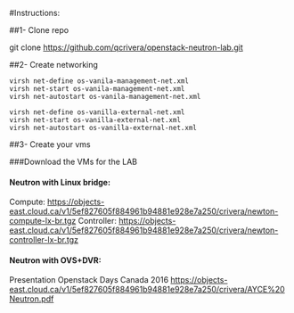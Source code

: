 #Instructions:

##1- Clone repo
 
  git clone https://github.com/qcrivera/openstack-neutron-lab.git
  
##2- Create networking

```
virsh net-define os-vanila-management-net.xml
virsh net-start os-vanila-management-net.xml
virsh net-autostart os-vanila-management-net.xml

virsh net-define os-vanilla-external-net.xml
virsh net-start os-vanilla-external-net.xml
virsh net-autostart os-vanilla-external-net.xml

```

##3- Create your vms
  
###Download the VMs for the LAB

#### Neutron with Linux bridge:
Compute: https://objects-east.cloud.ca/v1/5ef827605f884961b94881e928e7a250/crivera/newton-compute-lx-br.tgz
Controller: https://objects-east.cloud.ca/v1/5ef827605f884961b94881e928e7a250/crivera/newton-controller-lx-br.tgz

#### Neutron with OVS+DVR:



Presentation Openstack Days Canada 2016
https://objects-east.cloud.ca/v1/5ef827605f884961b94881e928e7a250/crivera/AYCE%20Neutron.pdf




